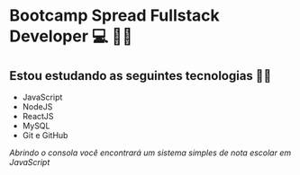 
# Bootcamp Spread Fullstack Developer :computer: :man_technologist:

## Estou estudando as seguintes tecnologias :man_technologist:

 - JavaScript 
 - NodeJS 
 - ReactJS 
 - MySQL
 - Git e GitHub

 *Abrindo o consola você encontrará um sistema simples de nota escolar em JavaScript*


